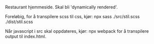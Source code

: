 Restaurant hjemmeside. Skal bli 'dynamically rendered'.

Foreløbig, for å transpilere scss til css, kjør: npx sass ./src/stil.scss ./dist/stil.scss

Når javascript i src skal oppdateres, kjør: npx webpack for å transpilere output til index.html.